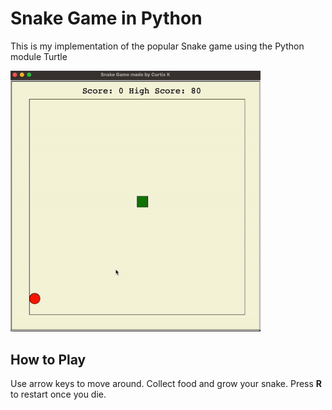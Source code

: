 # Snake Game in Python

This is my implementation of the popular Snake game using the Python module Turtle

<img src="snake-demo.gif" width="400"/>

## How to Play

Use arrow keys to move around. Collect food and grow your snake. Press <b>R</b> to restart once you die.
